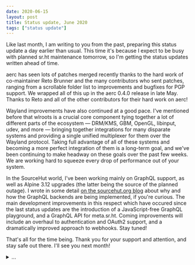 ```yaml
---
date: 2020-06-15
layout: post
title: Status update, June 2020
tags: ["status update"]
---
```


Like last month, I am writing to you from the past, preparing this status update
a day earlier than usual. This time it's because I expect to be busy with
planned sr.ht maintenance tomorrow, so I'm getting the status updates written
ahead of time.

aerc has seen lots of patches merged recently thanks to the hard work of
co-maintainer Reto Brunner and the many contributors who sent patches, ranging
from a scrollable folder list to improvements and bugfixes for PGP support. We
wrapped all of this up in the aerc 0.4.0 release in late May. Thanks to Reto and
all of the other contributors for their hard work on aerc!

Wayland improvements have also continued at a good pace. I've mentioned before
that wlroots is a crucial core component tying together a lot of different parts
of the ecosystem &mdash; DRM/KMS, GBM, OpenGL, libinput, udev, and more &mdash;
bringing together integrations for many disparate systems and providing a single
unified multiplexer for them over the Wayland protocol. Taking full advantage of
all of these systems and becoming a more perfect integration of them is a
long-term goal, and we've been continuing to make headway on these goals over
the past few weeks. We are working hard to squeeze every drop of performance out
of your system.

In the SourceHut world, I've been working mainly on GraphQL support, as well as
Alpine 3.12 upgrades (the latter being the source of the planned outage). I
wrote in some detail [on the sourcehut.org blog][gql article] about why and how
the GraphQL backends are being implemented, if you're curious. The main
development improvements in this respect which have occured since the last
status updates are the introduction of a JavaScript-free GraphQL playground, and
a GraphQL API for meta.sr.ht. Coming improvements will include an overhaul to
authentication and OAuth2 support, and a dramatically improved approach to
webhooks. Stay tuned!

[gql article]: https://sourcehut.org/blog/2020-06-10-how-graphql-will-shape-the-alpha/

That's all for the time being. Thank you for your support and attention, and
stay safe out there. I'll see you next month!

<details>
<summary>...</summary>
<pre>
$ cat strconv/itos.$redacted
use bytes;
use types;

/***
 * Converts an i64 to a string, in base 10. The return value is statically
 * allocated and will be overwritten on subsequent calls; see [strings::dup] to
 * duplicate the result, or [strconv::itosb] to pass your own string buffer.
 *
 *	let a = strconv::i64tos(1234);
 *	io::printf("%s", a); // 1234
 *
 *	let a = strconv::i64tos(1234);
 *	let b = strconv::i64tos(4321);
 *	io::printf("%s %s", a, b); // 4321 4321
 */
export fn i64tos(i: i64) const *str =
{
	static assert(types::I64_MAX == 9223372036854775807,
		"Maximum integer value exceeds buffer length");
	static let s = struct {
		l: size = 0,
		b: [22]u8 = [0: u8...], /* 20 digits plus NUL and '-' */
	};
	s.l = 0;
	s.b = [0: u8...];

	const isneg = i < 0;
	if (isneg) {
		s.b[s.l] = '-': u8;
		s.l += 1;
		i = -i;
	} else if (i == 0) {
		s.b[s.l] = '0': u8;
		s.l += 1;
	};

	while (i > 0) {
		s.b[s.l] = '0': u8 + (i % 10): u8;
		s.l += 1;
		i /= 10;
	};

	const x: size = if (isneg) 1 else 0;
	bytes::reverse(s.b[x..s.l]);

	s.b[s.l] = 0: u8;
	return &s: *str;
};
</pre>
</details>
